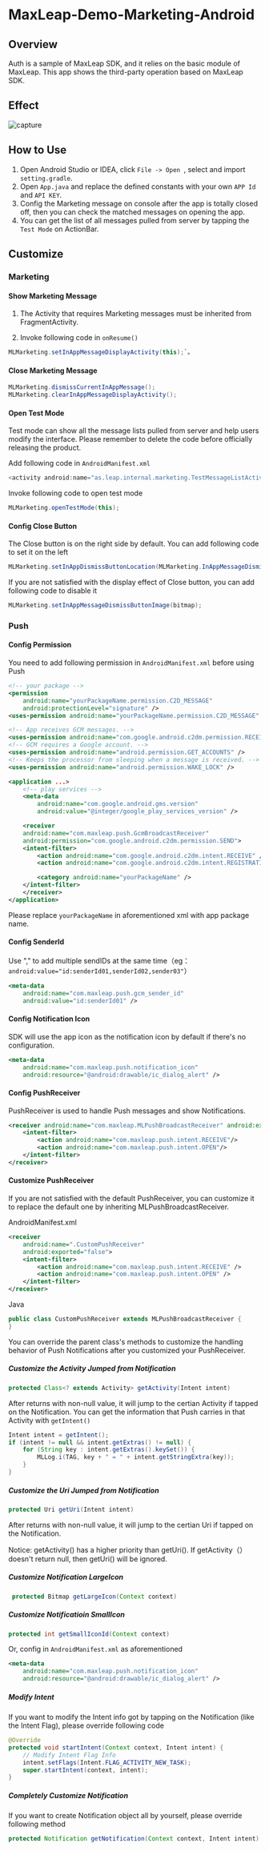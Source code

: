 # MaxLeap-Demo-Marketing-Android

## Overview

Auth is a sample of MaxLeap SDK, and it relies on the basic module of MaxLeap. This app shows the third-party operation based on MaxLeap SDK.


## Effect

![capture](capture/marketing.gif)

## How to Use

1. Open Android Studio or IDEA, click `File -> Open `, select and import `setting.gradle`.
2. Open `App.java` and replace the defined constants with your own `APP Id` and `API KEY`.
3. Config the Marketing message on console after the app is totally closed off, then you can check the matched messages on opening the app.
4. You can get the list of all messages pulled from server by tapping the  `Test Mode` on ActionBar.

## Customize

### Marketing

#### Show Marketing Message

1. The Activity that requires Marketing messages must be inherited from FragmentActivity.

2. Invoke following code in `onResume()`

```java
MLMarketing.setInAppMessageDisplayActivity(this);`。
```

#### Close Marketing Message

```java
MLMarketing.dismissCurrentInAppMessage();
MLMarketing.clearInAppMessageDisplayActivity();
```

#### Open Test Mode

Test mode can show all the message lists pulled from server and help users modify the interface. Please remember to delete the code before officially releasing the product.

Add following code in `AndroidManifest.xml`

```java
<activity android:name="as.leap.internal.marketing.TestMessageListActivity"/>
```

Invoke following code to open test mode

```java
MLMarketing.openTestMode(this);
```

#### Config Close Button

The Close button is on the right side by default. You can add following code to set it on the left

```java
MLMarketing.setInAppDismissButtonLocation(MLMarketing.InAppMessageDismissButtonLocation.LEFT);
```

If you are not satisfied with the display effect of Close button, you can add following code to disable it

```java
MLMarketing.setInAppMessageDismissButtonImage(bitmap);
```

### Push

#### Config Permission

You need to add following permission in `AndroidManifest.xml` before using Push

```xml
<!-- your package -->
<permission
    android:name="yourPackageName.permission.C2D_MESSAGE"
    android:protectionLevel="signature" />
<uses-permission android:name="yourPackageName.permission.C2D_MESSAGE" />

<!-- App receives GCM messages. -->
<uses-permission android:name="com.google.android.c2dm.permission.RECEIVE" />
<!-- GCM requires a Google account. -->
<uses-permission android:name="android.permission.GET_ACCOUNTS" />
<!-- Keeps the processor from sleeping when a message is received. -->
<uses-permission android:name="android.permission.WAKE_LOCK" />

<application ...>
    <!-- play services -->
    <meta-data
        android:name="com.google.android.gms.version"
        android:value="@integer/google_play_services_version" />

    <receiver
    android:name="com.maxleap.push.GcmBroadcastReceiver"
    android:permission="com.google.android.c2dm.permission.SEND">
    <intent-filter>
        <action android:name="com.google.android.c2dm.intent.RECEIVE" />
        <action android:name="com.google.android.c2dm.intent.REGISTRATION" />

        <category android:name="yourPackageName" />
    </intent-filter>
    </receiver>
</application>
```

Please replace `yourPackageName` in aforementioned xml with app package name.

#### Config SenderId

Use "," to add multiple sendIDs at the same time（eg：`android:value="id:senderId01,senderId02,sender03"`）

```xml
<meta-data
    android:name="com.maxleap.push.gcm_sender_id"
    android:value="id:senderId01" />
```

#### Config Notification Icon

SDK will use the app icon as the notification icon by default if there's no configuration.

```xml
<meta-data
    android:name="com.maxleap.push.notification_icon"
    android:resource="@android:drawable/ic_dialog_alert" />
```

#### Config PushReceiver

PushReceiver is used to handle Push messages and show Notifications.

```xml
<receiver android:name="com.maxleap.MLPushBroadcastReceiver" android:exported="false">
    <intent-filter>
        <action android:name="com.maxleap.push.intent.RECEIVE"/>
        <action android:name="com.maxleap.push.intent.OPEN"/>
    </intent-filter>
</receiver>
```

#### Customize PushReceiver

If you are not satisfied with the default PushReceiver, you can customize it to replace the default one by inheriting MLPushBroadcastReceiver.

AndroidManifest.xml

```xml
<receiver
    android:name=".CustomPushReceiver"
    android:exported="false">
    <intent-filter>
        <action android:name="com.maxleap.push.intent.RECEIVE" />
        <action android:name="com.maxleap.push.intent.OPEN" />
    </intent-filter>
</receiver>
```

Java

```java
public class CustomPushReceiver extends MLPushBroadcastReceiver {
}
```

You can override the parent class's methods to customize the handling behavior of Push Notifications after you customized your PushReceiver.


##### Customize the Activity Jumped from Notification

```java
protected Class<? extends Activity> getActivity(Intent intent)
```

After returns with non-null value, it will jump to the certian Activity if tapped on the Notification. You can get the information that Push carries in that Activity with `getIntent()`

```java
Intent intent = getIntent();
if (intent != null && intent.getExtras() != null) {
    for (String key : intent.getExtras().keySet()) {
        MLLog.i(TAG, key + " = " + intent.getStringExtra(key));
    }
}
```

#####  Customize the Uri Jumped from Notification

```java
protected Uri getUri(Intent intent)
```

After returns with non-null value, it will jump to the certian Uri if tapped on the Notification.

Notice: getActivity() has a higher priority than getUri(). If getActivity（）doesn't return null, then getUri() will be ignored.


##### Customize Notification LargeIcon

```java
 protected Bitmap getLargeIcon(Context context)
```

##### Customize Notificatioin SmallIcon

```java
protected int getSmallIconId(Context context)
```

Or, config in `AndroidManifest.xml` as aforementioned

```xml
<meta-data
    android:name="com.maxleap.push.notification_icon"
    android:resource="@android:drawable/ic_dialog_alert" />
```

##### Modify Intent

If you want to modify the Intent info got by tapping on the Notification (like the Intent Flag), please override following code 

```java
@Override
protected void startIntent(Context context, Intent intent) {
	// Modify Intent Flag Info
    intent.setFlags(Intent.FLAG_ACTIVITY_NEW_TASK);
    super.startIntent(context, intent);
}
```

##### Completely Customize Notification

If you want to create Notification object all by yourself, please override following method

```java
protected Notification getNotification(Context context, Intent intent)
```




